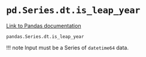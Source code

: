 # `pd.Series.dt.is_leap_year`

[Link to Pandas documentation](https://pandas.pydata.org/docs/reference/api/pandas.Series.dt.is_leap_year.html#pandas.Series.dt.is_leap_year)

`pandas.Series.dt.is_leap_year`

!!! note
	Input must be a Series of `datetime64` data.


